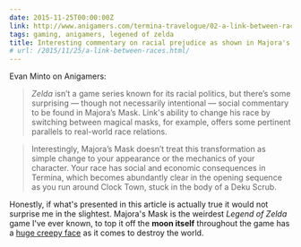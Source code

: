 ```yaml
---
date: 2015-11-25T00:00:00Z
link: http://www.anigamers.com/termina-travelogue/02-a-link-between-races
tags: gaming, anigamers, legened of zelda
title: Interesting commentary on racial prejudice as shown in Majora's Mask
# url: /2015/11/25/a-link-between-races.html/
---
```


Evan Minto on Anigamers:

> *Zelda* isn’t a game series known for its racial politics, but there’s some surprising — though not necessarily intentional — social commentary to be found in Majora’s Mask. Link's ability to change his race by switching between magical masks, for example, offers some pertinent parallels to real-world race relations.

> Interestingly, Majora’s Mask doesn’t treat this transformation as simple change to your appearance or the mechanics of your character. Your race has social and economic consequences in Termina, which becomes abundantly clear in the opening sequence as you run around Clock Town, stuck in the body of a Deku Scrub.

Honestly, if what's presented in this article is actually true it would not surprise me in the slightest. Majora's Mask is the weirdest *Legend of Zelda* game I've ever known, to top it off the **moon itself** throughout the game has a [huge creepy face](http://zelda.wikia.com/wiki/Moon?file=Moon.png) as it comes to destroy the world.
